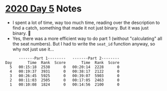 # [2020 Day 5](https://adventofcode.com/2020/day/5) Notes

* I spent a lot of time, way too much time, reading over the description to find a catch, something that made it not just binary. But it was just binary. :facepalm:
* Yes, there was a more efficient way to do part 1 (without "calculating" all the seat numbers). But I had to write the `seat_id` function anyway, so why not just use it...

```
      -------Part 1--------   -------Part 2--------
Day       Time  Rank  Score       Time  Rank  Score
  5   00:15:18  2538      0   00:20:14  2228      0
  4   00:19:37  3931      0   00:38:17  2122      0
  3   00:26:45  5925      0   00:39:07  5903      0
  2   00:11:03  2505      0   00:17:05  2463      0
  1   00:10:08  1824      0   00:14:56  2100      0
```
